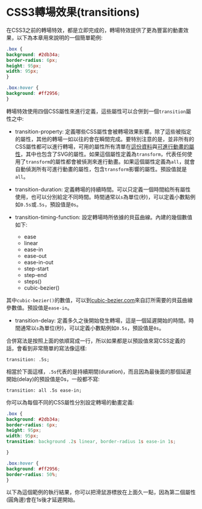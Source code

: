 # CSS3轉場效果(transitions)

在CSS3之前的轉場特效，都是立即完成的，轉場特效提供了更為豐富的動畫效果，以下為本章用來說明的一個簡單範例:

```css
.box {
background: #2db34a;
border-radius: 6px;
height: 95px;
width: 95px;
}

.box:hover {
background: #ff2956;
}
```

轉場特效使用四個CSS屬性來進行定義，這些屬性可以合併到一個`transition`屬性之中:

- transition-property: 定義哪些CSS屬性會被轉場效果影響。除了這些被指定的屬性，其他的轉場一如以往的會在瞬間完成。要特別注意的是，並非所有的CSS屬性都可以進行轉場，可用的屬性所有清單在[這份資料](http://oli.jp/2010/css-animatable-properties/)與[可進行動畫的屬性](https://www.w3.org/TR/2009/WD-css3-transitions-20091201/#animatable-properties-)，其中也包含了SVG的屬性。如果這個屬性定義為`transform`，代表任何使用了`transform`的屬性都會被偵測來進行動畫。如果這個屬性定義為`all`，就會自動偵測所有可進行動畫的屬性，包含`transform`影響的屬性。預設值就是`all`。

- transition-duration: 定義轉場的持續時間。可以只定義一個時間給所有屬性使用，也可以分別給定不同時間。時間通常以`s`為單位(秒)，可以定義小數點例如`0.5s`或`.5s`，預設值是`0s`。

- transition-timing-function: 設定轉場時所依據的貝茲曲線。內建的幾個數值如下:

  - ease
  - linear
  - ease-in
  - ease-out
  - ease-in-out
  - step-start
  - step-end
  - steps()
  - cubic-bezier()

其中`cubic-bezier()`的數值，可以到[cubic-bezier.com](http://cubic-bezier.com/)來自訂所需要的貝茲曲線參數值。預設值是`ease-in`。


- transition-delay: 定義多久之後開始發生轉場，這是一個延遲開始的時間。時間通常以`s`為單位(秒)，可以定義小數點例如`0.5s`，預設值是`0s`。

合併寫法是按照上面的依順寫成一行，所以如果都是以預設值來寫CSS定義的話，會看到非常簡單的寫法像這樣:

```
transition: .5s;
```

相當於下面這樣，`.5s`代表的是持續期間(duration)，而且因為最後面的那個延遲開始(delay)的預設值是0s，一般都不寫:

```
transition: all .5s ease-in;
```

你可以為每個不同的CSS屬性分別設定轉場的動畫定義:

```css
.box {
background: #2db34a;
border-radius: 6px;
height: 95px;
width: 95px;
transition: background .2s linear, border-radius 1s ease-in 1s;

}

.box:hover {
background: #ff2956;
border-radius: 50%;
}
```

以下為這個範例的執行結果，你可以把滑鼠游標放在上面久一點，因為第二個屬性(圓角邊)會在1s後才延遲開始。

[](codepen://eyesofkids/JRPdXb/)
